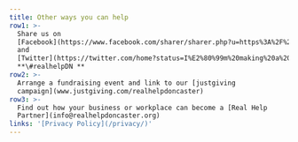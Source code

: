 ```yaml
---
title: Other ways you can help
row1: >-
  Share us on
  [Facebook](https://www.facebook.com/sharer/sharer.php?u=https%3A%2F%2Frealchangewiganandleigh.co.uk)
  and
  [Twitter](https://twitter.com/home?status=I%E2%80%99m%20making%20a%20Real%20Change%20in%20Wigan%20%26%20Leigh%20%23RealChangeWL%20%40RealChangeGM)
  **\#realhelpDN **
row2: >-
  Arrange a fundraising event and link to our [justgiving
  campaign](www.justgiving.com/realhelpdoncaster)
row3: >-
  Find out how your business or workplace can become a [Real Help
  Partner](info@realhelpdoncaster.org)
links: '[Privacy Policy](/privacy/)'
---
```


